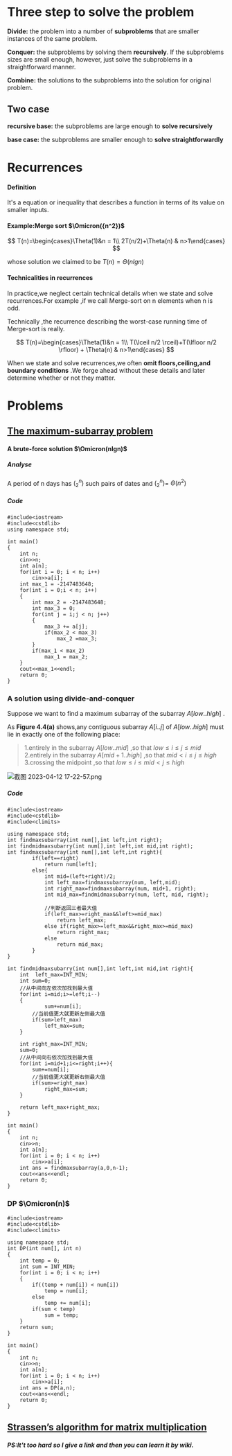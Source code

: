 # Three step to solve the problem

**Divide:** the problem into a number of **subproblems** that are smaller instances of the same problem.

**Conquer:** the subproblems by solving them **recursively**. If the subproblems sizes are small enough, however, just solve the subproblems in a straightforward manner.

**Combine:** the solutions to the subproblems into the solution for original problem.

## Two case
**recursive base:** the subproblems are large enough to **solve recursively**

**base case:** the subproblems are smaller enough to **solve straightforwardly**

# Recurrences
#### Definition
It's a equation or inequality that describes a function in terms of its value on smaller inputs.
#### Example:Merge sort $\Omicron({n^2})$

$$
T(n)=\begin{cases}\Theta(1)&n = 1\\
2T(n/2)+\Theta(n) & n>1\end{cases}
$$

whose solution we claimed to be $T(n)=\Theta(nlgn)$
#### Technicalities in recurrences
In practice,we neglect certain technical details when we state and solve recurrences.For example ,if we call Merge-sort on n elements when n is odd.

Technically ,the recurrence describing the worst-case running time of Merge-sort is really.

$$
T(n)=\begin{cases}\Theta(1)&n = 1\\
T(\lceil n/2 \rceil)+T(\lfloor n/2 \rfloor) + \Theta(n) & n>1\end{cases}
$$

When we state and solve recurrences,we often **omit floors,ceiling,and boundary conditions** .We forge ahead without these details and later determine whether or not they matter.

# Problems
## [The maximum-subarray problem](https://www.acwing.com/problem/content/50/)
#### A brute-force solution $\Omicron(nlgn)$
##### Analyse
A period of n days has $\big( _{2} ^{n} \big)$ such pairs of dates and $\big( _{2} ^{n} \big)$= $\Theta({n^2})$

##### Code
```
#include<iostream>
#include<cstdlib>
using namespace std;

int main()
{
	int n;
	cin>>n;
	int a[n];
	for(int i = 0; i < n; i++)
		cin>>a[i];
	int max_1 = -2147483648;
	for(int i = 0;i < n; i++)
	{
		int max_2 = -2147483648;
		int max_3 = 0;
		for(int j = i;j < n; j++)
		{	
			max_3 += a[j];
			if(max_2 < max_3)
				max_2 =max_3;
		}
		if(max_1 < max_2)
			max_1 = max_2;
	}
	cout<<max_1<<endl;
	return 0;
}
```

### A solution using divide-and-conquer
Suppose we want to find a maximum subarray of the subarray $A[low..high]$ .

As **Figure 4.4(a)** shows,any contiguous subarray $A[i..j]$ of $A[low..high]$ must lie in exactly one of the following place:
>1.entirely in the subarray $A[low..mid]$ ,so that $low \le i \le j \le mid$  
>2.entirely in the subarray $A[mid+1..high]$ ,so that $mid < i \le j \le high$  
>3.crossing the midpoint ,so that $low \le i \le mid < j \le high$

![截图 2023-04-12 17-22-57.png](https://s2.loli.net/2023/04/12/2uDEMPLYpr4otcB.png)


##### Code 
```
#include<iostream>
#include<cstdlib>
#include<climits>

using namespace std;
int findmaxsubarray(int num[],int left,int right);
int findmidmaxsubarry(int num[],int left,int mid,int right); 
int findmaxsubarray(int num[],int left,int right){
        if(left==right)
            return num[left];
        else{
            int mid=(left+right)/2;
            int left_max=findmaxsubarray(num, left,mid);
            int right_max=findmaxsubarray(num, mid+1, right);
            int mid_max=findmidmaxsubarry(num, left, mid, right);
            
            //判断返回三者最大值
            if(left_max>=right_max&&left>=mid_max)
                return left_max;
            else if(right_max>=left_max&&right_max>=mid_max)
                return right_max;
            else
                return mid_max;
        }
}
 
int findmidmaxsubarry(int num[],int left,int mid,int right){
    int  left_max=INT_MIN;
    int sum=0;
    //从中间向左依次加找到最大值
    for(int i=mid;i>=left;i--)
    {
            sum+=num[i];
        //当前值更大就更新左侧最大值
        if(sum>left_max)
            left_max=sum;
    }
    
    int right_max=INT_MIN;
    sum=0;
    //从中间向右依次加找到最大值
    for(int i=mid+1;i<=right;i++){
        sum+=num[i];
        //当前值更大就更新右侧最大值
        if(sum>=right_max)
            right_max=sum;
    }
    
    return left_max+right_max;
} 

int main()
{
	int n;
	cin>>n;
	int a[n];
	for(int i = 0; i < n; i++)
		cin>>a[i];
	int ans = findmaxsubarray(a,0,n-1);
	cout<<ans<<endl;
	return 0;
}

```

### DP  $\Omicron(n)$

```
#include<iostream>
#include<cstdlib>
#include<climits>

using namespace std;
int DP(int num[], int n)
{
	int temp = 0;
	int sum = INT_MIN;
	for(int i = 0; i < n; i++)
	{
		if((temp + num[i]) < num[i])
			temp = num[i];
		else 
			temp += num[i];
		if(sum < temp)
			sum = temp;
	}
	return sum;
}

int main()
{
	int n;
	cin>>n;
	int a[n];
	for(int i = 0; i < n; i++)
		cin>>a[i];
	int ans = DP(a,n);
	cout<<ans<<endl;
	return 0;
}

```

## [Strassen’s algorithm for matrix multiplication](https://en.wikipedia.org/wiki/Strassen_algorithm#:~:text=In%20linear%20algebra%2C%20the%20Strassen,often%20better%20for%20smaller%20matrices.)

##### **PS**:It't too hard so I give a link and then you can learn it by wiki.
